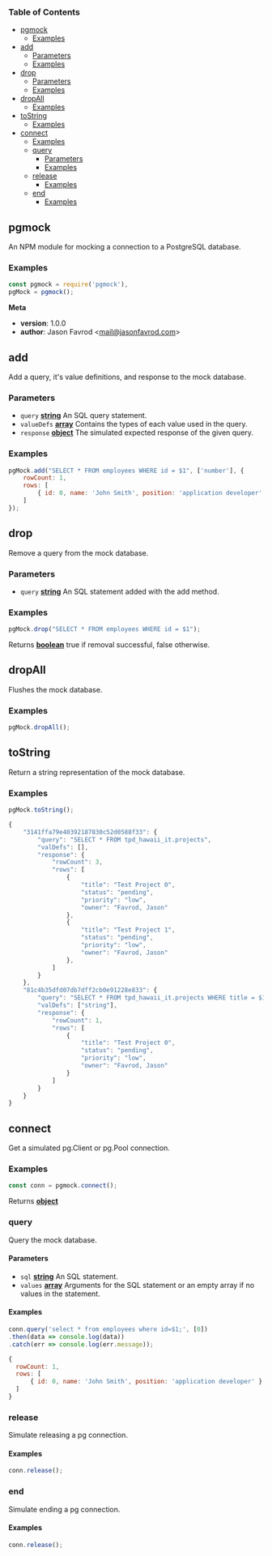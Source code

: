 <!-- Generated by documentation.js. Update this documentation by updating the source code. -->

### Table of Contents

-   [pgmock][1]
    -   [Examples][2]
-   [add][3]
    -   [Parameters][4]
    -   [Examples][5]
-   [drop][6]
    -   [Parameters][7]
    -   [Examples][8]
-   [dropAll][9]
    -   [Examples][10]
-   [toString][11]
    -   [Examples][12]
-   [connect][13]
    -   [Examples][14]
    -   [query][15]
        -   [Parameters][16]
        -   [Examples][17]
    -   [release][18]
        -   [Examples][19]
    -   [end][20]
        -   [Examples][21]

## pgmock

An NPM module for mocking a connection to a PostgreSQL database.

### Examples

```javascript
const pgmock = require('pgmock'),
pgMock = pgmock();
```

**Meta**

-   **version**: 1.0.0
-   **author**: Jason Favrod &lt;mail@jasonfavrod.com>

## add

Add a query, it's value definitions, and response to the
mock database.

### Parameters

-   `query` **[string][22]** An SQL query statement.
-   `valueDefs` **[array][23]** Contains the types of each value used
    in the query.
-   `response` **[object][24]** The simulated expected response of
    the given query.

### Examples

```javascript
pgMock.add("SELECT * FROM employees WHERE id = $1", ['number'], {
    rowCount: 1,
    rows: [
        { id: 0, name: 'John Smith', position: 'application developer' }
    ]
});
```

## drop

Remove a query from the mock database.

### Parameters

-   `query` **[string][22]** An SQL statement added with the add method.

### Examples

```javascript
pgMock.drop("SELECT * FROM employees WHERE id = $1");
```

Returns **[boolean][25]** true if removal successful, false otherwise.

## dropAll

Flushes the mock database.

### Examples

```javascript
pgMock.dropAll();
```

## toString

Return a string representation of the mock database.

### Examples

```javascript
pgMock.toString();
```

```javascript
{
    "3141ffa79e40392187830c52d0588f33": {
        "query": "SELECT * FROM tpd_hawaii_it.projects",
        "valDefs": [],
        "response": {
            "rowCount": 3,
            "rows": [
                {
                    "title": "Test Project 0",
                    "status": "pending",
                    "priority": "low",
                    "owner": "Favrod, Jason"
                },
                {
                    "title": "Test Project 1",
                    "status": "pending",
                    "priority": "low",
                    "owner": "Favrod, Jason"
                },
            ]
        }
    },
    "81c4b35dfd07db7dff2cb0e91228e833": {
        "query": "SELECT * FROM tpd_hawaii_it.projects WHERE title = $1",
        "valDefs": ["string"],
        "response": {
            "rowCount": 1,
            "rows": [
                {
                    "title": "Test Project 0",
                    "status": "pending",
                    "priority": "low",
                    "owner": "Favrod, Jason"
                }
            ]
        }
    }
}
```

## connect

Get a simulated pg.Client or pg.Pool connection.

### Examples

```javascript
const conn = pgmock.connect();
```

Returns **[object][24]** 

### query

Query the mock database.

#### Parameters

-   `sql` **[string][22]** An SQL statement.
-   `values` **[array][23]** Arguments for the SQL statement or
    an empty array if no values in the statement.

#### Examples

```javascript
conn.query('select * from employees where id=$1;', [0])
.then(data => console.log(data))
.catch(err => console.log(err.message));
```

```javascript
{
  rowCount: 1,
  rows: [
      { id: 0, name: 'John Smith', position: 'application developer' } 
  ]
}
```

### release

Simulate releasing a pg connection.

#### Examples

```javascript
conn.release();
```

### end

Simulate ending a pg connection.

#### Examples

```javascript
conn.release();
```

[1]: #pgmock

[2]: #examples

[3]: #add

[4]: #parameters

[5]: #examples-1

[6]: #drop

[7]: #parameters-1

[8]: #examples-2

[9]: #dropall

[10]: #examples-3

[11]: #tostring

[12]: #examples-4

[13]: #connect

[14]: #examples-5

[15]: #query

[16]: #parameters-2

[17]: #examples-6

[18]: #release

[19]: #examples-7

[20]: #end

[21]: #examples-8

[22]: https://developer.mozilla.org/docs/Web/JavaScript/Reference/Global_Objects/String

[23]: https://developer.mozilla.org/docs/Web/JavaScript/Reference/Global_Objects/Array

[24]: https://developer.mozilla.org/docs/Web/JavaScript/Reference/Global_Objects/Object

[25]: https://developer.mozilla.org/docs/Web/JavaScript/Reference/Global_Objects/Boolean
